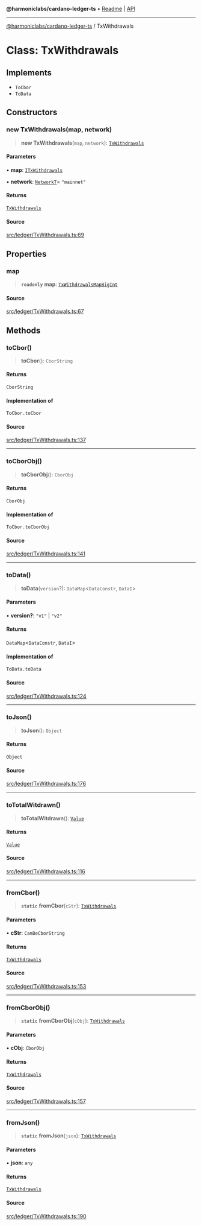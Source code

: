 **@harmoniclabs/cardano-ledger-ts** • [Readme](../Introduction) \| [API](../globals)

***

[@harmoniclabs/cardano-ledger-ts](../Introduction) / TxWithdrawals

# Class: TxWithdrawals

## Implements

- `ToCbor`
- `ToData`

## Constructors

### new TxWithdrawals(map, network)

> **new TxWithdrawals**(`map`, `network`): [`TxWithdrawals`](TxWithdrawals)

#### Parameters

• **map**: [`ITxWithdrawals`](../type-aliases/ITxWithdrawals)

• **network**: [`NetworkT`](../type-aliases/NetworkT)= `"mainnet"`

#### Returns

[`TxWithdrawals`](TxWithdrawals)

#### Source

[src/ledger/TxWithdrawals.ts:69](https://github.com/HarmonicLabs/cardano-ledger-ts/blob/d1659b0/src/ledger/TxWithdrawals.ts#L69)

## Properties

### map

> **`readonly`** **map**: [`TxWithdrawalsMapBigInt`](../type-aliases/TxWithdrawalsMapBigInt)

#### Source

[src/ledger/TxWithdrawals.ts:67](https://github.com/HarmonicLabs/cardano-ledger-ts/blob/d1659b0/src/ledger/TxWithdrawals.ts#L67)

## Methods

### toCbor()

> **toCbor**(): `CborString`

#### Returns

`CborString`

#### Implementation of

`ToCbor.toCbor`

#### Source

[src/ledger/TxWithdrawals.ts:137](https://github.com/HarmonicLabs/cardano-ledger-ts/blob/d1659b0/src/ledger/TxWithdrawals.ts#L137)

***

### toCborObj()

> **toCborObj**(): `CborObj`

#### Returns

`CborObj`

#### Implementation of

`ToCbor.toCborObj`

#### Source

[src/ledger/TxWithdrawals.ts:141](https://github.com/HarmonicLabs/cardano-ledger-ts/blob/d1659b0/src/ledger/TxWithdrawals.ts#L141)

***

### toData()

> **toData**(`version`?): `DataMap`\<`DataConstr`, `DataI`\>

#### Parameters

• **version?**: `"v1"` \| `"v2"`

#### Returns

`DataMap`\<`DataConstr`, `DataI`\>

#### Implementation of

`ToData.toData`

#### Source

[src/ledger/TxWithdrawals.ts:124](https://github.com/HarmonicLabs/cardano-ledger-ts/blob/d1659b0/src/ledger/TxWithdrawals.ts#L124)

***

### toJson()

> **toJson**(): `Object`

#### Returns

`Object`

#### Source

[src/ledger/TxWithdrawals.ts:176](https://github.com/HarmonicLabs/cardano-ledger-ts/blob/d1659b0/src/ledger/TxWithdrawals.ts#L176)

***

### toTotalWitdrawn()

> **toTotalWitdrawn**(): [`Value`](Value)

#### Returns

[`Value`](Value)

#### Source

[src/ledger/TxWithdrawals.ts:116](https://github.com/HarmonicLabs/cardano-ledger-ts/blob/d1659b0/src/ledger/TxWithdrawals.ts#L116)

***

### fromCbor()

> **`static`** **fromCbor**(`cStr`): [`TxWithdrawals`](TxWithdrawals)

#### Parameters

• **cStr**: `CanBeCborString`

#### Returns

[`TxWithdrawals`](TxWithdrawals)

#### Source

[src/ledger/TxWithdrawals.ts:153](https://github.com/HarmonicLabs/cardano-ledger-ts/blob/d1659b0/src/ledger/TxWithdrawals.ts#L153)

***

### fromCborObj()

> **`static`** **fromCborObj**(`cObj`): [`TxWithdrawals`](TxWithdrawals)

#### Parameters

• **cObj**: `CborObj`

#### Returns

[`TxWithdrawals`](TxWithdrawals)

#### Source

[src/ledger/TxWithdrawals.ts:157](https://github.com/HarmonicLabs/cardano-ledger-ts/blob/d1659b0/src/ledger/TxWithdrawals.ts#L157)

***

### fromJson()

> **`static`** **fromJson**(`json`): [`TxWithdrawals`](TxWithdrawals)

#### Parameters

• **json**: `any`

#### Returns

[`TxWithdrawals`](TxWithdrawals)

#### Source

[src/ledger/TxWithdrawals.ts:190](https://github.com/HarmonicLabs/cardano-ledger-ts/blob/d1659b0/src/ledger/TxWithdrawals.ts#L190)
